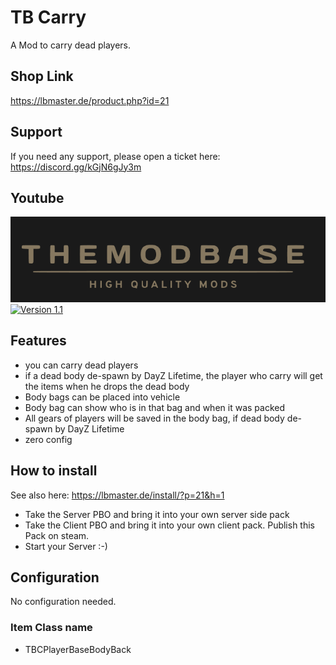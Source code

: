 # TB Carry

A Mod to carry dead players.

## Shop Link
https://lbmaster.de/product.php?id=21

## Support

If you need any support, please open a ticket here: https://discord.gg/kGjN6gJy3m

## Youtube

[![Version 1](Logo.png)](https://youtu.be/VpCES0LMBiU)
[![Version 1.1](Logo1.1.png)](https://youtu.be/amBODTDgg38)

## Features

- you can carry dead players
- if a dead body de-spawn by DayZ Lifetime, the player who carry will get the items when he drops the dead body
- Body bags can be placed into vehicle
- Body bag can show who is in that bag and when it was packed
- All gears of players will be saved in the body bag, if dead body de-spawn by DayZ Lifetime 
- zero config


## How to install

See also here: https://lbmaster.de/install/?p=21&h=1

- Take the Server PBO and bring it into your own server side pack
- Take the Client PBO and bring it into your own client pack. Publish this Pack on steam.
- Start your Server :-) 

## Configuration

No configuration needed.

### Item Class name
- TBCPlayerBaseBodyBack